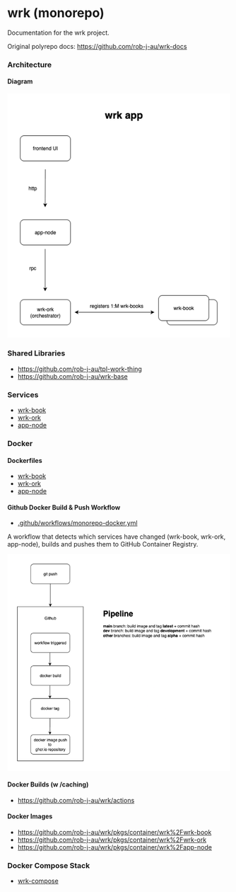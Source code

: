 # wrk (monorepo)

Documentation for the wrk project.

Original polyrepo docs: https://github.com/rob-j-au/wrk-docs

### Architecture

#### Diagram

![docs/wrk-architecture](docs/wrk-architecture.png)

### Shared Libraries

- https://github.com/rob-j-au/tpl-work-thing
- https://github.com/rob-j-au/wrk-base

### Services

- [wrk-book](wrk-book)
- [wrk-ork](wrk-ork)
- [app-node](app-node)

### Docker

#### Dockerfiles

- [wrk-book](wrk-book/Dockerfile)
- [wrk-ork](wrk-ork/Dockerfile)
- [app-node](app-node/Dockerfile)


#### Github Docker Build & Push Workflow

- [.github/workflows/monorepo-docker.yml](.github/workflows/monorepo-docker.yml)

A workflow that detects which services have changed (wrk-book, wrk-ork, app-node), builds and pushes them to GitHub Container Registry.

![docs/github-pipeline](docs/github-pipeline.png)

#### Docker Builds (w /caching)

- https://github.com/rob-j-au/wrk/actions

#### Docker Images

- https://github.com/rob-j-au/wrk/pkgs/container/wrk%2Fwrk-book
- https://github.com/rob-j-au/wrk/pkgs/container/wrk%2Fwrk-ork
- https://github.com/rob-j-au/wrk/pkgs/container/wrk%2Fapp-node

### Docker Compose Stack

- [wrk-compose](wrk-compose)

